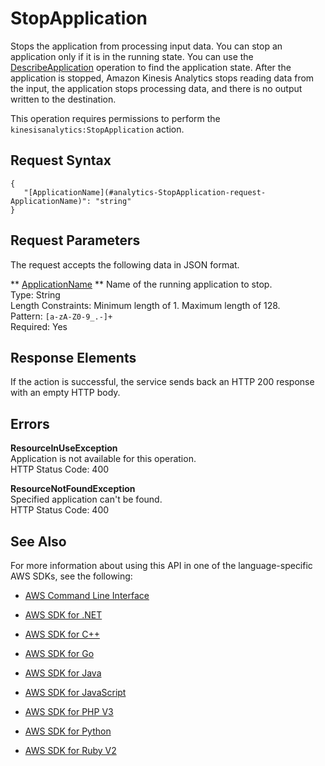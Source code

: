 # StopApplication<a name="API_StopApplication"></a>

Stops the application from processing input data\. You can stop an application only if it is in the running state\. You can use the [DescribeApplication](API_DescribeApplication.md) operation to find the application state\. After the application is stopped, Amazon Kinesis Analytics stops reading data from the input, the application stops processing data, and there is no output written to the destination\. 

This operation requires permissions to perform the `kinesisanalytics:StopApplication` action\.

## Request Syntax<a name="API_StopApplication_RequestSyntax"></a>

```
{
   "[ApplicationName](#analytics-StopApplication-request-ApplicationName)": "string"
}
```

## Request Parameters<a name="API_StopApplication_RequestParameters"></a>

The request accepts the following data in JSON format\.

 ** [ApplicationName](#API_StopApplication_RequestSyntax) **   <a name="analytics-StopApplication-request-ApplicationName"></a>
Name of the running application to stop\.  
Type: String  
Length Constraints: Minimum length of 1\. Maximum length of 128\.  
Pattern: `[a-zA-Z0-9_.-]+`   
Required: Yes

## Response Elements<a name="API_StopApplication_ResponseElements"></a>

If the action is successful, the service sends back an HTTP 200 response with an empty HTTP body\.

## Errors<a name="API_StopApplication_Errors"></a>

 **ResourceInUseException**   
Application is not available for this operation\.  
HTTP Status Code: 400

 **ResourceNotFoundException**   
Specified application can't be found\.  
HTTP Status Code: 400

## See Also<a name="API_StopApplication_SeeAlso"></a>

For more information about using this API in one of the language\-specific AWS SDKs, see the following:

+  [AWS Command Line Interface](http://docs.aws.amazon.com/goto/aws-cli/kinesisanalytics-2015-08-14/StopApplication) 

+  [AWS SDK for \.NET](http://docs.aws.amazon.com/goto/DotNetSDKV3/kinesisanalytics-2015-08-14/StopApplication) 

+  [AWS SDK for C\+\+](http://docs.aws.amazon.com/goto/SdkForCpp/kinesisanalytics-2015-08-14/StopApplication) 

+  [AWS SDK for Go](http://docs.aws.amazon.com/goto/SdkForGoV1/kinesisanalytics-2015-08-14/StopApplication) 

+  [AWS SDK for Java](http://docs.aws.amazon.com/goto/SdkForJava/kinesisanalytics-2015-08-14/StopApplication) 

+  [AWS SDK for JavaScript](http://docs.aws.amazon.com/goto/AWSJavaScriptSDK/kinesisanalytics-2015-08-14/StopApplication) 

+  [AWS SDK for PHP V3](http://docs.aws.amazon.com/goto/SdkForPHPV3/kinesisanalytics-2015-08-14/StopApplication) 

+  [AWS SDK for Python](http://docs.aws.amazon.com/goto/boto3/kinesisanalytics-2015-08-14/StopApplication) 

+  [AWS SDK for Ruby V2](http://docs.aws.amazon.com/goto/SdkForRubyV2/kinesisanalytics-2015-08-14/StopApplication) 